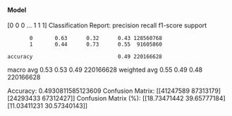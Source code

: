 #### Model
[0 0 0 ... 1 1 1]
Classification Report:
              precision    recall  f1-score   support

           0       0.63      0.32      0.43 128560768
           1       0.44      0.73      0.55  91605860

    accuracy                           0.49 220166628
   macro avg       0.53      0.53      0.49 220166628
weighted avg       0.55      0.49      0.48 220166628

Accuracy: 0.4930811585123609
Confusion Matrix:
[[41247589 87313179]
 [24293433 67312427]]
Confusion Matrix (%):
[[18.73471442 39.65777184]
 [11.03411231 30.57340143]]

